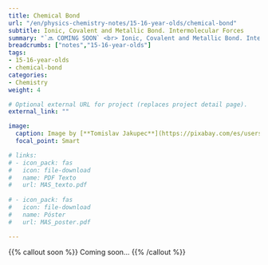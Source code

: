 ```yaml
---
title: Chemical Bond
url: "/en/physics-chemistry-notes/15-16-year-olds/chemical-bond"
subtitle: Ionic, Covalent and Metallic Bond. Intermolecular Forces
summary: "`🔜 COMING SOON` <br> Ionic, Covalent and Metallic Bond. Intermolecular Forces."
breadcrumbs: ["notes","15-16-year-olds"]
tags:
- 15-16-year-olds
- chemical-bond
categories:
- Chemistry
weight: 4

# Optional external URL for project (replaces project detail page).
external_link: ""

image:
  caption: Image by [**Tomislav Jakupec**](https://pixabay.com/es/users/tommyvideo-3092371/) on [Pixabay](https://pixabay.com/es/)
  focal_point: Smart

# links:
# - icon_pack: fas
#   icon: file-download
#   name: PDF Texto
#   url: MAS_texto.pdf
  
# - icon_pack: fas
#   icon: file-download
#   name: Póster
#   url: MAS_poster.pdf

---
```


{{% callout soon %}}
Coming soon...
{{% /callout %}}
